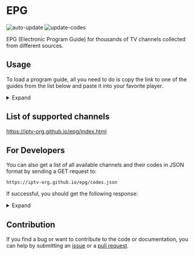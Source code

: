 # EPG

![auto-update](https://github.com/iptv-org/epg/actions/workflows/auto-update.yml/badge.svg)
![update-codes](https://github.com/iptv-org/epg/actions/workflows/update-codes.yml/badge.svg)

EPG (Electronic Program Guide) for thousands of TV channels collected from different sources.

## Usage

To load a program guide, all you need to do is copy the link to one of the guides from the list below and paste it into your favorite player.

<details>
<summary>Expand</summary>
<br>

<table>
  <thead>
    <tr><th align="left">Country</th><th align="left">EPG</th></tr>
  </thead>
  <tbody>
    <tr><td align="left" rowspan="2" valign="top" nowrap>🇦🇫 Afghanistan</td><td align="left" nowrap><code>https://iptv-org.github.io/epg/guides/arianaafgtv.com.guide.xml</code></td></tr>
    <tr><td align="left" nowrap><code>https://iptv-org.github.io/epg/guides/arianatelevision.com.guide.xml</code></td></tr>
    <tr><td align="left" nowrap>🇩🇿 Algeria</td><td align="left" nowrap><code>https://iptv-org.github.io/epg/guides/elcinema.com.guide.xml</code></td></tr>
    <tr><td align="left" nowrap>🇦🇱 Albania</td><td align="left" nowrap><code>https://iptv-org.github.io/epg/guides/tvprofil.com.guide.xml</code></td></tr>
    <tr><td align="left" nowrap>🇦🇩 Andorra</td><td align="left" nowrap><code>https://iptv-org.github.io/epg/guides/andorradifusio.ad.guide.xml</code></td></tr>
    <tr><td align="left" nowrap>🇦🇲 Armenia</td><td align="left" nowrap><code>https://iptv-org.github.io/epg/guides/tv.mail.ru.guide.xml</code></td></tr>
    <tr><td align="left" nowrap>🇦🇴 Angola</td><td align="left" nowrap><code>https://iptv-org.github.io/epg/guides/zap.co.ao.guide.xml</code></td></tr>
    <tr><td align="left" nowrap>🇦🇺 Australia</td><td align="left" nowrap><code>https://iptv-org.github.io/epg/guides/ontvtonight.com.guide.xml</code></td></tr>
    <tr><td align="left" nowrap>🇧🇾 Belarus</td><td align="left" nowrap><code>https://iptv-org.github.io/epg/guides/tv.yandex.ru.guide.xml</code></td></tr>
    <tr><td align="left" nowrap>🇧🇴 Bolivia</td><td align="left" nowrap><code>https://iptv-org.github.io/epg/guides/comteco.com.bo.guide.xml</code></td></tr>
    <tr><td align="left" nowrap>🇧🇦 Bosnia</td><td align="left" nowrap><code>https://iptv-org.github.io/epg/guides/tvprofil.com.guide.xml</code></td></tr>
    <tr><td align="left" nowrap>🇧🇷 Brasil</td><td align="left" nowrap><code>https://iptv-org.github.io/epg/guides/mi.tv.guide.xml</code></td></tr>
    <tr><td align="left" nowrap>🇧🇬 Bulgaria</td><td align="left" nowrap><code>https://iptv-org.github.io/epg/guides/tvprofil.com.guide.xml</code></td></tr>
    <tr><td align="left" nowrap>🇨🇦 Canada</td><td align="left" nowrap><code>https://iptv-org.github.io/epg/guides/tvtv.us.guide.xml</code></td></tr>
    <tr><td align="left" nowrap>🇨🇳 China</td><td align="left" nowrap><code>https://iptv-org.github.io/epg/guides/tv.cctv.com.guide.xml</code></td></tr>
    <tr><td align="left" nowrap>🇭🇷 Croatia</td><td align="left" nowrap><code>https://iptv-org.github.io/epg/guides/maxtv.hrvatskitelekom.hr.guide.xml</code></td></tr>
    <tr><td align="left" nowrap>🇨🇿 Czechia</td><td align="left" nowrap><code>https://iptv-org.github.io/epg/guides/m.tv.sms.cz.guide.xml</code></td></tr>
    <tr><td align="left" nowrap>🇪🇬 Egypt</td><td align="left" nowrap><code>https://iptv-org.github.io/epg/guides/elcinema.com.guide.xml</code></td></tr>
    <tr><td align="left" nowrap>🇫🇮 Finland</td><td align="left" nowrap><code>https://iptv-org.github.io/epg/guides/telkussa.fi.guide.xml</code></td></tr>
    <tr><td align="left" nowrap>🇫🇷 France</td><td align="left" nowrap><code>https://iptv-org.github.io/epg/guides/programme-tv.net.guide.xml</code></td></tr>
    <tr><td align="left" nowrap>🇩🇪 Germany</td><td align="left" nowrap><code>https://iptv-org.github.io/epg/guides/hd-plus.de.guide.xml</code></td></tr>
    <tr><td align="left" nowrap>🇬🇷 Greece</td><td align="left" nowrap><code>https://iptv-org.github.io/epg/guides/cosmote.gr.guide.xml</code></td></tr>
    <tr><td align="left" rowspan="2" valign="top" nowrap>🇮🇩 Indonesia</td><td align="left" nowrap><code>https://iptv-org.github.io/epg/guides/mncvision.id.guide.xml</code></td></tr>
    <tr><td align="left" nowrap><code>https://iptv-org.github.io/epg/guides/vidio.com.guide.xml</code></td></tr>
    <tr><td align="left" nowrap>🇭🇺 Hungary</td><td align="left" nowrap><code>https://iptv-org.github.io/epg/guides/tvprofil.com.guide.xml</code></td></tr>
    <tr><td align="left" rowspan="2" valign="top" nowrap>🇮🇹 Italy</td><td align="left" nowrap><code>https://iptv-org.github.io/epg/guides/guidatv.sky.it.guide.xml</code></td></tr>
    <tr><td align="left" nowrap><code>https://iptv-org.github.io/epg/guides/mediaset.it.guide.xml</code></td></tr>
    <tr><td align="left" nowrap>🇮🇪 Ireland</td><td align="left" nowrap><code>https://iptv-org.github.io/epg/guides/ontvtonight.com.guide.xml</code></td></tr>
    <tr><td align="left" nowrap>🇮🇷 Iran</td><td align="left" nowrap><code>https://iptv-org.github.io/epg/guides/elcinema.com.guide.xml</code></td></tr>
    <tr><td align="left" nowrap>🇮🇶 Iraq</td><td align="left" nowrap><code>https://iptv-org.github.io/epg/guides/elcinema.com.guide.xml</code></td></tr>
    <tr><td align="left" nowrap>🇯🇴 Jordan</td><td align="left" nowrap><code>https://iptv-org.github.io/epg/guides/elcinema.com.guide.xml</code></td></tr>
    <tr><td align="left" nowrap>🇰🇿 Kazakhstan</td><td align="left" nowrap><code>https://iptv-org.github.io/epg/guides/tv.yandex.ru.guide.xml</code></td></tr>
    <tr><td align="left" nowrap>🇰🇼 Kuwait</td><td align="left" nowrap><code>https://iptv-org.github.io/epg/guides/elcinema.com.guide.xml</code></td></tr>
    <tr><td align="left" nowrap>🇱🇻 Latvia</td><td align="left" nowrap><code>https://iptv-org.github.io/epg/guides/tv.lv.guide.xml</code></td></tr>
    <tr><td align="left" nowrap>🇱🇾 Libya</td><td align="left" nowrap><code>https://iptv-org.github.io/epg/guides/elcinema.com.guide.xml</code></td></tr>
    <tr><td align="left" nowrap>🇲🇾 Malaysia</td><td align="left" nowrap><code>https://iptv-org.github.io/epg/guides/astro.com.my.guide.xml</code></td></tr>
    <tr><td align="left" nowrap>🇲🇦 Morocco</td><td align="left" nowrap><code>https://iptv-org.github.io/epg/guides/elcinema.com.guide.xml</code></td></tr>
    <tr><td align="left" nowrap>🇲🇪 Montenegro</td><td align="left" nowrap><code>https://iptv-org.github.io/epg/guides/tvprofil.com.guide.xml</code></td></tr>
    <tr><td align="left" nowrap>🇲🇰 North Macedonia</td><td align="left" nowrap><code>https://iptv-org.github.io/epg/guides/tvprofil.com.guide.xml</code></td></tr>
    <tr><td align="left" nowrap>🇵🇱 Poland</td><td align="left" nowrap><code>https://iptv-org.github.io/epg/guides/programtv.onet.pl.guide.xml</code></td></tr>
    <tr><td align="left" nowrap>🇵🇹 Portugal</td><td align="left" nowrap><code>https://iptv-org.github.io/epg/guides/meo.pt.guide.xml</code></td></tr>
    <tr><td align="left" nowrap>🇷🇴 Romania</td><td align="left" nowrap><code>https://iptv-org.github.io/epg/guides/programetv.ro.guide.xml</code></td></tr>
    <tr><td align="left" nowrap>🇷🇺 Russia</td><td align="left" nowrap><code>https://iptv-org.github.io/epg/guides/tv.yandex.ru.guide.xml</code></td></tr>
    <tr><td align="left" nowrap>🇸🇦 Saudi Arabia</td><td align="left" nowrap><code>https://iptv-org.github.io/epg/guides/elcinema.com.guide.xml</code></td></tr>
    <tr><td align="left" nowrap>🇷🇸 Serbia</td><td align="left" nowrap><code>https://iptv-org.github.io/epg/guides/tvprofil.com.guide.xml</code></td></tr>
    <tr><td align="left" nowrap>🇸🇮 Slovenia</td><td align="left" nowrap><code>https://iptv-org.github.io/epg/guides/tvprofil.com.guide.xml</code></td></tr>
    <tr><td align="left" nowrap>🇪🇸 Spain</td><td align="left" nowrap><code>https://iptv-org.github.io/epg/guides/programacion-tv.elpais.com.guide.xml</code></td></tr>
    <tr><td align="left" nowrap>🇸🇪 Sweden</td><td align="left" nowrap><code>https://iptv-org.github.io/epg/guides/telkussa.fi.guide.xml</code></td></tr>
    <tr><td align="left" nowrap>🇸🇾 Syria</td><td align="left" nowrap><code>https://iptv-org.github.io/epg/guides/elcinema.com.guide.xml</code></td></tr>
    <tr><td align="left" nowrap>🇹🇳 Tunisia</td><td align="left" nowrap><code>https://iptv-org.github.io/epg/guides/elcinema.com.guide.xml</code></td></tr>
    <tr><td align="left" nowrap>🇹🇷 Turkey</td><td align="left" nowrap><code>https://iptv-org.github.io/epg/guides/digiturk.com.tr.guide.xml</code></td></tr>
    <tr><td align="left" nowrap>🇺🇦 Ukraine</td><td align="left" nowrap><code>https://iptv-org.github.io/epg/guides/tvgid.ua.guide.xml</code></td></tr>
    <tr><td align="left" nowrap>🇦🇪 United Arab Emirates</td><td align="left" nowrap><code>https://iptv-org.github.io/epg/guides/elcinema.com.guide.xml</code></td></tr>
    <tr><td align="left" nowrap>🇬🇧 United Kingdom</td><td align="left" nowrap><code>https://iptv-org.github.io/epg/guides/ontvtonight.com.guide.xml</code></td></tr>
    <tr><td align="left" rowspan="2" valign="top" nowrap>🇺🇸 United States</td><td align="left" nowrap><code>https://iptv-org.github.io/epg/guides/tvtv.us.guide.xml</code></td></tr>
    <tr><td align="left" nowrap><code>https://iptv-org.github.io/epg/guides/tvguide.com.guide.xml</code></td></tr>
    <tr><td align="left" nowrap>🇿🇲 Zambia</td><td align="left" nowrap><code>https://iptv-org.github.io/epg/guides/znbc.co.zm.guide.xml</code></td></tr>
  </tbody>
</table>

</details>

## List of supported channels

https://iptv-org.github.io/epg/index.html

## For Developers

You can also get a list of all available channels and their codes in JSON format by sending a GET request to:

```
https://iptv-org.github.io/epg/codes.json
```

If successful, you should get the following response:

<details>
<summary>Expand</summary>
<br>

```
[
  ...
  {
    "tvg_id": "CNNUSA.us",
    "display_name": "CNN USA",
    "logo": "https://cdn.tvpassport.com/image/station/100x100/cnn.png",
    "country": "us",
    "guides": [
      "https://iptv-org.github.io/epg/guides/tvtv.us.guide.xml",
      ...
    ]
  },
  ...
]
```

</details>

## Contribution

If you find a bug or want to contribute to the code or documentation, you can help by submitting an [issue](https://github.com/iptv-org/epg/issues) or a [pull request](https://github.com/iptv-org/epg/pulls).
